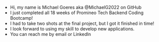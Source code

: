 - Hi, my name is Michael Goeres aka @MichaelG2022 on GitHub
- I just completed all 18 weeks of Promineo Tech Backend Coding Bootcamp!
- I had to take two shots at the final project, but I got it finished in time!
- I look forward to using my skill to develop new applications.
- You can reach me by email or LinkedIn

<!---
MichaelG2022/MichaelG2022 is a ✨ special ✨ repository because its `README.md` (this file) appears on your GitHub profile.
You can click the Preview link to take a look at your changes.
--->
